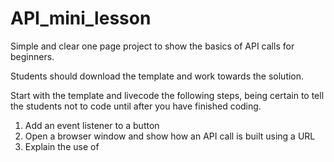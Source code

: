 # API_mini_lesson

Simple and clear one page project to show the basics of API calls for beginners.

Students should download the template and work towards the solution.

Start with the template and livecode the following steps, being certain to tell the 
students not to code until after you have finished coding.

1) Add an event listener to a button
2) Open a browser window and show how an API call is built using a URL
3) Explain the use of <script> tags in an html file
4) Use fetch to get the results of an API call
  4a) Show how to make a call using a key
  4b) Show the resulting JSON and how to display it
5) Trace the steps from HTML to JavaScript and back

Note: students will have to obtain their own API keys
